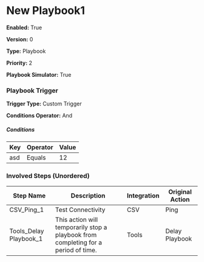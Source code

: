 # New Playbook1




**Enabled:** True

**Version:** 0

**Type:** Playbook

**Priority:** 2

**Playbook Simulator:** True


### Playbook Trigger
**Trigger Type:** Custom Trigger

**Conditions Operator:** And

##### Conditions
|Key|Operator|Value|
|---|--------|-----|
|asd|Equals|12|


### Involved Steps (Unordered)
|Step Name|Description|Integration|Original Action|
|---------|-----------|-----------|---------------|
|CSV_Ping_1|Test Connectivity|CSV|Ping|
|Tools_Delay Playbook_1|This action will temporarily stop a playbook from completing for a period of time.  |Tools|Delay Playbook|

